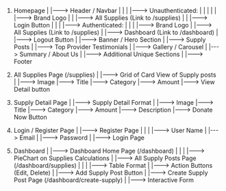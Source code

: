 1. Homepage
   |
   |---> Header / Navbar
   |      |
   |      |---> Unauthenticated:
   |      |       |
   |      |       |---> Brand Logo
   |      |       |---> All Supplies (Link to /supplies)
   |      |       |---> Login Button
   |      |
   |      |---> Authenticated:
   |              |
   |              |---> Brand Logo
   |              |---> All Supplies (Link to /supplies)
   |              |---> Dashboard (Link to /dashboard)
   |              |---> Logout Button
   |
   |---> Banner / Hero Section
   |
   |---> Supply Posts
   |
   |---> Top Provider Testimonials
   |
   |---> Gallery / Carousel
   |
   |---> Summary / About Us
   |
   |---> Additional Unique Sections
   |
   |---> Footer

2. All Supplies Page (/supplies)
   |
   |---> Grid of Card View of Supply posts
          |
          |---> Image
          |---> Title
          |---> Category
          |---> Amount
          |---> View Detail button

3. Supply Detail Page
   |
   |---> Supply Detail Format
          |
          |---> Image
          |---> Title
          |---> Category
          |---> Amount
          |---> Description
          |---> Donate Now Button

4. Login / Register Page
   |
   |---> Register Page
   |      |
   |      |---> User Name
   |      |---> Email
   |      |---> Password
   |
   |---> Login Page

5. Dashboard
   |
   |---> Dashboard Home Page (/dashboard)
   |      |
   |      |---> PieChart on Supplies Calculations
   |      |---> All Supply Posts Page (/dashboard/supplies)
   |            |
   |            |---> Table Format
   |            |---> Action Buttons (Edit, Delete)
   |            |---> Add Supply Post Button
   |
   |---> Create Supply Post Page (/dashboard/create-supply)
          |
          |---> Interactive Form


